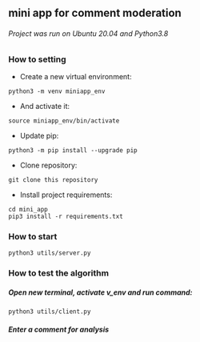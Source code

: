 ## mini app for comment moderation

###### Project was run on Ubuntu 20.04 and Python3.8

### How to setting
 - Create a new virtual environment:
```
python3 -m venv miniapp_env
```
 - And activate it:
```
source miniapp_env/bin/activate
```
 - Update pip:
```
python3 -m pip install --upgrade pip
```
 - Clone repository:
```
git clone this repository
```
- Install project requirements:
```
cd mini_app
pip3 install -r requirements.txt
```

### How to start

```
python3 utils/server.py         
```

### How to test the algorithm

##### Open new terminal, activate v_env and run command:
```
python3 utils/client.py         
```
##### Enter a comment for analysis 
